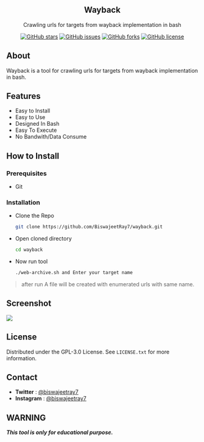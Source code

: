 <div align="center">
     <h2>Wayback</h2>
    <p>Crawling urls for targets from wayback implementation in bash</p>
    <a href="https://github.com/BiswajeetRay7/wayback/stargazers"><img alt="GitHub stars" src="https://img.shields.io/github/stars/BiswajeetRay7/wayback"></a>
    <a href="https://github.com/BiswajeetRay7/wayback/issues"><img alt="GitHub issues" src="https://img.shields.io/github/issues/BiswajeetRay7/wayback"></a>
    <a href="https://github.com/BiswajeetRay7/wayback/network"><img alt="GitHub forks" src="https://img.shields.io/github/forks/BiswajeetRay7/wayback"></a>
    <a href="https://github.com/BiswajeetRay7/wayback/blob/main/LICENSE"><img alt="GitHub license" src="https://img.shields.io/github/license/BiswajeetRay7/wayback"></a>   
</div>

## About
Wayback is a tool for crawling urls for targets from wayback implementation in bash.

## Features

- Easy to Install
- Easy to Use
- Designed In Bash
- Easy To Execute 
- No Bandwith/Data Consume

## How to Install

### Prerequisites

- Git

### Installation

- Clone the Repo
  ```bash
  git clone https://github.com/BiswajeetRay7/wayback.git
  ```
- Open cloned directory
  ```bash
  cd wayback
  ```
- Now run tool
  ```bash
  ./web-archive.sh and Enter your target name
  ```
> after run A file will be created with enumerated urls with same name.

## Screenshot  

<img src="https://i.ibb.co/PzjfNfW/logo.png" /> </br>


## License
Distributed under the GPL-3.0 License. See `LICENSE.txt` for more information.

## Contact

- **Twitter** : [@biswajeetray7](https://www.twitter.com/biswajeetray7)
- **Instagram** : [@biswajeetray7](https://www.instagram.com/biswajeetray7)


## WARNING 
***This tool is only for educational purpose.***
